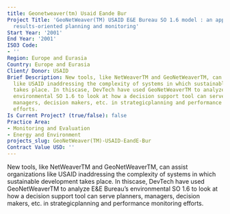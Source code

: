 ```yaml
---
title: Geonetweaver(tm) Usaid Eande Bur
Project Title: 'GeoNetWeaver(TM) USAID E&E Bureau SO 1.6 model : an application in
  results-oriented planning and monitoring'
Start Year: '2001'
End Year: '2001'
ISO3 Code:
- ''
Region: Europe and Eurasia
Country: Europe and Eurasia
Client/ Donor: USAID
Brief Description: New tools, like NetWeaverTM and GeoNetWeaverTM, can assist organizations
  like USAID inaddressing the complexity of systems in which sustainable development
  takes place. In thiscase, DevTech have used GeoNetWeaverTM to analyze E&E Bureau’s
  environmental SO 1.6 to look at how a decision support tool can serve planners,
  managers, decision makers, etc. in strategicplanning and performance monitoring
  efforts.
Is Current Project? (true/false): false
Practice Area:
- Monitoring and Evaluation
- Energy and Environment
projects_slug: GeoNetWeaver(TM)-USAID-EandE-Bur
Contract Value USD: ''
---
```


New tools, like NetWeaverTM and GeoNetWeaverTM, can assist organizations like USAID inaddressing the complexity of systems in which sustainable development takes place. In thiscase, DevTech have used GeoNetWeaverTM to analyze E&E Bureau’s environmental SO 1.6 to look at how a decision support tool can serve planners, managers, decision makers, etc. in strategicplanning and performance monitoring efforts.